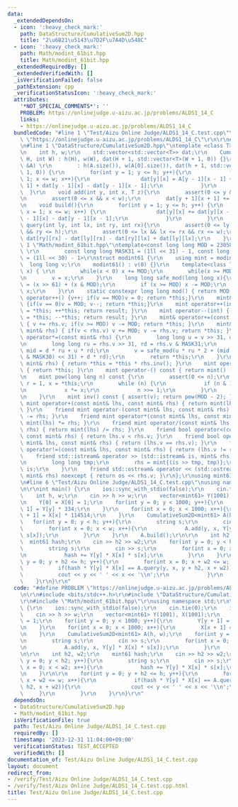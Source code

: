 ```yaml
---
data:
  _extendedDependsOn:
  - icon: ':heavy_check_mark:'
    path: DataStructure/CumulativeSum2D.hpp
    title: "2\u6B21\u5143\u7D2F\u7A4D\u548C"
  - icon: ':heavy_check_mark:'
    path: Math/modint_61bit.hpp
    title: Math/modint_61bit.hpp
  _extendedRequiredBy: []
  _extendedVerifiedWith: []
  _isVerificationFailed: false
  _pathExtension: cpp
  _verificationStatusIcon: ':heavy_check_mark:'
  attributes:
    '*NOT_SPECIAL_COMMENTS*': ''
    PROBLEM: https://onlinejudge.u-aizu.ac.jp/problems/ALDS1_14_C
    links:
    - https://onlinejudge.u-aizu.ac.jp/problems/ALDS1_14_C
  bundledCode: "#line 1 \"Test/Aizu Online Judge/ALDS1_14_C.test.cpp\"\n#define PROBLEM\
    \ \"https://onlinejudge.u-aizu.ac.jp/problems/ALDS1_14_C\"\r\n\r\n#include <bits/stdc++.h>\r\
    \n#line 1 \"DataStructure/CumulativeSum2D.hpp\"\ntemplate <class T> struct CumulativeSum2D{\r\
    \n    int h, w;\r\n    std::vector<std::vector<T>> dat;\r\n    CumulativeSum2D(int\
    \ H, int W) : h(H), w(W), dat(H + 1, std::vector<T>(W + 1, 0)) {}\r\n    CumulativeSum2D(std::vector<std::vector<T>>\
    \ &A) \r\n        : h(A.size()), w(A[0].size()), dat(h + 1, std::vector<T>(w +\
    \ 1, 0)) {\r\n        for(int y = 1; y <= h; y++){\r\n            for(int x =\
    \ 1; x <= w; x++){\r\n                dat[y][x] = A[y - 1][x - 1] + dat[y][x -\
    \ 1] + dat[y - 1][x] - dat[y - 1][x - 1];\r\n            }\r\n        }\r\n  \
    \  }\r\n    void add(int y, int x, T z){\r\n        assert(0 <= y && y < h);\r\
    \n        assert(0 <= x && x < w);\r\n        dat[y + 1][x + 1] += z;\r\n    }\r\
    \n    void build(){\r\n        for(int y = 1; y <= h; y++) {\r\n            for(int\
    \ x = 1; x <= w; x++) {\r\n                dat[y][x] += dat[y][x - 1] + dat[y\
    \ - 1][x] - dat[y - 1][x - 1];\r\n            }\r\n        }\r\n    }\r\n    T\
    \ query(int ly, int lx, int ry, int rx){\r\n        assert(0 <= ly && ly <= ry\
    \ && ry <= h);\r\n        assert(0 <= lx && lx <= rx && rx <= w);\r\n        return\
    \ dat[ry][rx] - dat[ly][rx] - dat[ry][lx] + dat[ly][lx];\r\n    }\r\n};\r\n#line\
    \ 1 \"Math/modint_61bit.hpp\"\ntemplate<const long long MOD = 2305843009213693951,\
    \ \r\n        const long long MASK31 = (1ll << 31) - 1, const long long MASK30\
    \ = (1ll << 30) - 1>\r\nstruct modint61 {\r\n    using mint = modint61;\r\n  \
    \  long long v;\r\n    modint61() : v(0) {}\r\n    template<class T> modint61(T\
    \ x) { \r\n        while(x < 0) x += MOD;\r\n        while(x >= MOD) x -= MOD;\r\
    \n        v = x;\r\n    }\r\n    long long safe_mod(long long x){\r\n        x\
    \ = (x >> 61) + (x & MOD);\r\n        if (x >= MOD) x -= MOD;\r\n        return\
    \ x;\r\n    }\r\n    static constexpr long long mod() { return MOD; }\r\n    mint&\
    \ operator++() {v++; if(v == MOD)v = 0; return *this;}\r\n    mint& operator--()\
    \ {if(v == 0)v = MOD; v--; return *this;}\r\n    mint operator++(int) { mint result\
    \ = *this; ++*this; return result; }\r\n    mint operator--(int) { mint result\
    \ = *this; --*this; return result; }\r\n    mint& operator+=(const mint& rhs)\
    \ { v += rhs.v; if(v >= MOD) v -= MOD; return *this; }\r\n    mint& operator-=(const\
    \ mint& rhs) { if(v < rhs.v) v += MOD; v -= rhs.v; return *this; }\r\n    mint&\
    \ operator*=(const mint& rhs) {\r\n        long long u = v >> 31, d = v & MASK31;\r\
    \n        long long ru = rhs.v >> 31, rd = rhs.v & MASK31;\r\n        long long\
    \ mid = d * ru + u * rd;\r\n        v = safe_mod(u * ru * 2 + (mid >> 30) + ((mid\
    \ & MASK30) << 31) + d * rd);\r\n        return *this;\r\n    }\r\n    mint& operator/=(const\
    \ mint& rhs) { return *this = *this * rhs.inv(); }\r\n    mint operator+() const\
    \ { return *this; }\r\n    mint operator-() const { return mint() - *this; }\r\
    \n    mint pow(long long n) const {\r\n        assert(0 <= n);\r\n        mint\
    \ r = 1, x = *this;\r\n        while (n) {\r\n            if (n & 1) r *= x;\r\
    \n            x *= x;\r\n            n >>= 1;\r\n        }\r\n        return r;\r\
    \n    }\r\n    mint inv() const { assert(v); return pow(MOD - 2); }\r\n    friend\
    \ mint operator+(const mint& lhs, const mint& rhs) { return mint(lhs) += rhs;\
    \ }\r\n    friend mint operator-(const mint& lhs, const mint& rhs) { return mint(lhs)\
    \ -= rhs; }\r\n    friend mint operator*(const mint& lhs, const mint& rhs) { return\
    \ mint(lhs) *= rhs; }\r\n    friend mint operator/(const mint& lhs, const mint&\
    \ rhs) { return mint(lhs) /= rhs; }\r\n    friend bool operator<(const mint& lhs,\
    \ const mint& rhs) { return lhs.v < rhs.v; }\r\n    friend bool operator==(const\
    \ mint& lhs, const mint& rhs) { return (lhs.v == rhs.v); }\r\n    friend bool\
    \ operator!=(const mint& lhs, const mint& rhs) { return (lhs.v != rhs.v); }\r\n\
    \    friend std::istream& operator >> (std::istream& is, mint& rhs) noexcept {\r\
    \n        long long tmp;\r\n        rhs = mint{(is >> tmp, tmp)};\r\n        return\
    \ is;\r\n    }\r\n    friend std::ostream& operator << (std::ostream &os, const\
    \ mint& rhs) noexcept { return os << rhs.v; }\r\n};\r\nusing mint61 = modint61<2305843009213693951>;\r\
    \n#line 6 \"Test/Aizu Online Judge/ALDS1_14_C.test.cpp\"\nusing namespace std;\r\
    \n\r\nint main() {\r\n    ios::sync_with_stdio(false);\r\n    cin.tie(0);\r\n\
    \    int h, w;\r\n    cin >> h >> w;\r\n    vector<mint61> Y(1001), X(1001);\r\
    \n    Y[0] = X[0] = 1;\r\n    for(int y = 0; y < 1000; y++){\r\n        Y[y +\
    \ 1] = Y[y] * 334;\r\n    }\r\n    for(int x = 0; x < 1000; x++){\r\n        X[x\
    \ + 1] = X[x] * 114514;\r\n    }\r\n    CumulativeSum2D<mint61> A(h, w);\r\n \
    \   for(int y = 0; y < h; y++){\r\n        string s;\r\n        cin >> s;\r\n\
    \        for(int x = 0; x < w; x++){\r\n            A.add(y, x, Y[y] * X[x] *\
    \ s[x]);\r\n        }\r\n    }\r\n    A.build();\r\n\r\n    int h2, w2;\r\n  \
    \  mint61 hash;\r\n    cin >> h2 >> w2;\r\n    for(int y = 0; y < h2; y++){\r\n\
    \        string s;\r\n        cin >> s;\r\n        for(int x = 0; x < w2; x++){\r\
    \n            hash += Y[y] * X[x] * s[x];\r\n        }\r\n    }\r\n\r\n    for(int\
    \ y = 0; y + h2 <= h; y++){\r\n        for(int x = 0; x + w2 <= w; x++){\r\n \
    \           if(hash * Y[y] * X[x] == A.query(y, x, y + h2, x + w2)){\r\n     \
    \           cout << y << ' ' << x << '\\n';\r\n            }\r\n        }\r\n\
    \    }\r\n}\r\n"
  code: "#define PROBLEM \"https://onlinejudge.u-aizu.ac.jp/problems/ALDS1_14_C\"\r\
    \n\r\n#include <bits/stdc++.h>\r\n#include \"DataStructure/CumulativeSum2D.hpp\"\
    \r\n#include \"Math/modint_61bit.hpp\"\r\nusing namespace std;\r\n\r\nint main()\
    \ {\r\n    ios::sync_with_stdio(false);\r\n    cin.tie(0);\r\n    int h, w;\r\n\
    \    cin >> h >> w;\r\n    vector<mint61> Y(1001), X(1001);\r\n    Y[0] = X[0]\
    \ = 1;\r\n    for(int y = 0; y < 1000; y++){\r\n        Y[y + 1] = Y[y] * 334;\r\
    \n    }\r\n    for(int x = 0; x < 1000; x++){\r\n        X[x + 1] = X[x] * 114514;\r\
    \n    }\r\n    CumulativeSum2D<mint61> A(h, w);\r\n    for(int y = 0; y < h; y++){\r\
    \n        string s;\r\n        cin >> s;\r\n        for(int x = 0; x < w; x++){\r\
    \n            A.add(y, x, Y[y] * X[x] * s[x]);\r\n        }\r\n    }\r\n    A.build();\r\
    \n\r\n    int h2, w2;\r\n    mint61 hash;\r\n    cin >> h2 >> w2;\r\n    for(int\
    \ y = 0; y < h2; y++){\r\n        string s;\r\n        cin >> s;\r\n        for(int\
    \ x = 0; x < w2; x++){\r\n            hash += Y[y] * X[x] * s[x];\r\n        }\r\
    \n    }\r\n\r\n    for(int y = 0; y + h2 <= h; y++){\r\n        for(int x = 0;\
    \ x + w2 <= w; x++){\r\n            if(hash * Y[y] * X[x] == A.query(y, x, y +\
    \ h2, x + w2)){\r\n                cout << y << ' ' << x << '\\n';\r\n       \
    \     }\r\n        }\r\n    }\r\n}\r\n"
  dependsOn:
  - DataStructure/CumulativeSum2D.hpp
  - Math/modint_61bit.hpp
  isVerificationFile: true
  path: Test/Aizu Online Judge/ALDS1_14_C.test.cpp
  requiredBy: []
  timestamp: '2023-12-31 11:04:00+09:00'
  verificationStatus: TEST_ACCEPTED
  verifiedWith: []
documentation_of: Test/Aizu Online Judge/ALDS1_14_C.test.cpp
layout: document
redirect_from:
- /verify/Test/Aizu Online Judge/ALDS1_14_C.test.cpp
- /verify/Test/Aizu Online Judge/ALDS1_14_C.test.cpp.html
title: Test/Aizu Online Judge/ALDS1_14_C.test.cpp
---
```

